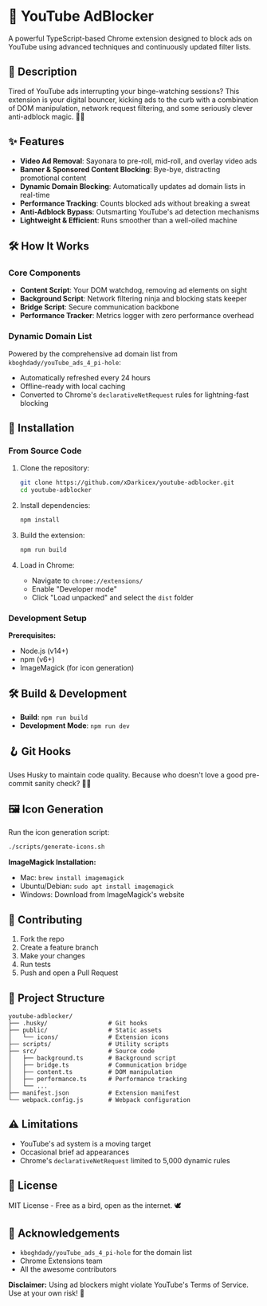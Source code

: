 # 🚫 YouTube AdBlocker

A powerful TypeScript-based Chrome extension designed to block ads on YouTube using advanced techniques and continuously updated filter lists.

## 📌 Description

Tired of YouTube ads interrupting your binge-watching sessions? This extension is your digital bouncer, kicking ads to the curb with a combination of DOM manipulation, network request filtering, and some seriously clever anti-adblock magic. 🎥✨

## ✨ Features

- **Video Ad Removal**: Sayonara to pre-roll, mid-roll, and overlay video ads
- **Banner & Sponsored Content Blocking**: Bye-bye, distracting promotional content
- **Dynamic Domain Blocking**: Automatically updates ad domain lists in real-time
- **Performance Tracking**: Counts blocked ads without breaking a sweat
- **Anti-Adblock Bypass**: Outsmarting YouTube's ad detection mechanisms
- **Lightweight & Efficient**: Runs smoother than a well-oiled machine

## 🛠️ How It Works

### Core Components

- **Content Script**: Your DOM watchdog, removing ad elements on sight
- **Background Script**: Network filtering ninja and blocking stats keeper
- **Bridge Script**: Secure communication backbone
- **Performance Tracker**: Metrics logger with zero performance overhead

### Dynamic Domain List

Powered by the comprehensive ad domain list from `kboghdady/youTube_ads_4_pi-hole`:

- Automatically refreshed every 24 hours
- Offline-ready with local caching
- Converted to Chrome's `declarativeNetRequest` rules for lightning-fast blocking

## 🚀 Installation

### From Source Code

1. Clone the repository:
   ```bash
   git clone https://github.com/xDarkicex/youtube-adblocker.git
   cd youtube-adblocker
   ```

2. Install dependencies:
   ```bash
   npm install
   ```

3. Build the extension:
   ```bash
   npm run build
   ```

4. Load in Chrome:
   - Navigate to `chrome://extensions/`
   - Enable "Developer mode"
   - Click "Load unpacked" and select the `dist` folder

### Development Setup

**Prerequisites:**
- Node.js (v14+)
- npm (v6+)
- ImageMagick (for icon generation)

## 🛠️ Build & Development

- **Build**: `npm run build`
- **Development Mode**: `npm run dev`

## 🪝 Git Hooks

Uses Husky to maintain code quality. Because who doesn't love a good pre-commit sanity check? 🕵️‍♂️

## 🖼️ Icon Generation

Run the icon generation script:
```bash
./scripts/generate-icons.sh
```

**ImageMagick Installation:**
- Mac: `brew install imagemagick`
- Ubuntu/Debian: `sudo apt install imagemagick`
- Windows: Download from ImageMagick's website

## 🔄 Contributing

1. Fork the repo
2. Create a feature branch
3. Make your changes
4. Run tests
5. Push and open a Pull Request

## 📝 Project Structure

```
youtube-adblocker/
├── .husky/                 # Git hooks
├── public/                 # Static assets
│   └── icons/              # Extension icons
├── scripts/                # Utility scripts
├── src/                    # Source code
│   ├── background.ts       # Background script
│   ├── bridge.ts           # Communication bridge
│   ├── content.ts          # DOM manipulation
│   ├── performance.ts      # Performance tracking
│   └── ...
├── manifest.json           # Extension manifest
└── webpack.config.js       # Webpack configuration
```

## ⚠️ Limitations

- YouTube's ad system is a moving target
- Occasional brief ad appearances
- Chrome's `declarativeNetRequest` limited to 5,000 dynamic rules

## 📜 License

MIT License - Free as a bird, open as the internet. 🕊️

## 🙏 Acknowledgements

- `kboghdady/youTube_ads_4_pi-hole` for the domain list
- Chrome Extensions team
- All the awesome contributors

**Disclaimer:** Using ad blockers might violate YouTube's Terms of Service. Use at your own risk! 🤫